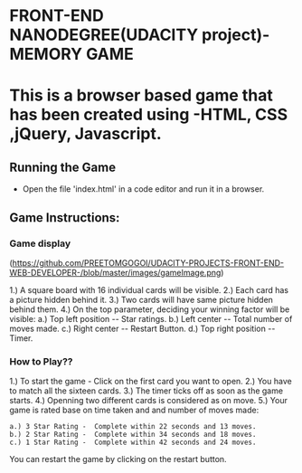 # FRONT-END NANODEGREE(UDACITY project)-MEMORY GAME

# This is a browser based game that has been created using -HTML, CSS ,jQuery, Javascript.


## Running the Game

* Open the file 'index.html' in a code editor and run it in a browser.

## Game Instructions:

### Game display
(https://github.com/PREETOMGOGOI/UDACITY-PROJECTS-FRONT-END-WEB-DEVELOPER-/blob/master/images/gameImage.png)

1.) A square board with 16 individual cards will be visible.
2.) Each card has a picture hidden behind it.
3.) Two cards will have same picture hidden behind them.
4.) On the top parameter, deciding your winning factor will be visible:
	a.) Top left position -- Star ratings.
	b.) Left center -- Total number of moves made.
	c.)	Right center -- Restart Button.
	d.) Top right position -- Timer.

### How to Play??
1.) To start the game - Click on the first card you want to open.
2.) You have to match all the sixteen cards. 
3.) The timer ticks off as soon as the game starts.
4.) Openning two different cards is considered as on move.
5.) Your game is rated base  on time taken and and number of moves made:
	
	a.) 3 Star Rating -  Complete within 22 seconds and 13 moves.
	b.) 2 Star Rating -  Complete within 34 seconds and 18 moves.
	c.) 1 Star Rating -  Complete within 42 seconds and 24 moves.

You can restart the game by clicking on the restart button. 
